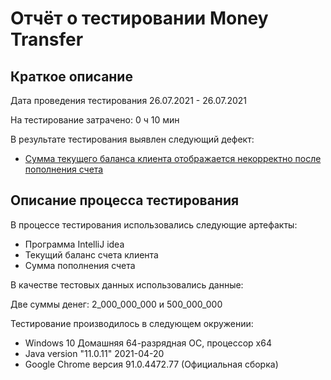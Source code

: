 # Отчёт о тестировании Money Transfer

## Краткое описание

Дата проведения тестирования 26.07.2021 - 26.07.2021

На тестирование затрачено: 0 ч 10 мин

В результате тестирования выявлен следующий дефект:
* [Сумма текущего баланса клиента отображается некорректно после пополнения счета](https://github.com/SvKons/money_transfer/issues/1)

## Описание процесса тестирования

В процессе тестирования использовались следующие артефакты:
* Программа IntelliJ idea
* Текущий баланс счета клиента
* Сумма пополнения счета

В качестве тестовых данных использовались данные:

Две суммы денег: 2_000_000_000 и 500_000_000

Тестирование производилось в следующем окружении:
* Windows 10 Домашняя 64-разрядная ОС, процессор x64
* Java version "11.0.11" 2021-04-20
* Google Chrome версия 91.0.4472.77 (Официальная сборка)
